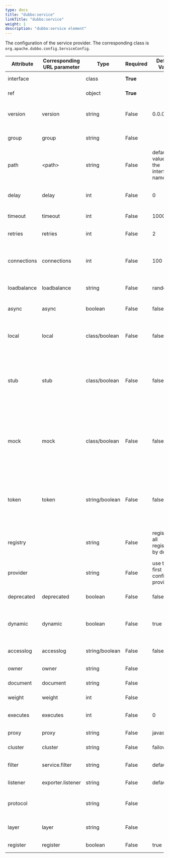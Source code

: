 ```yaml
---
type: docs
title: "dubbo:service"
linkTitle: "dubbo:service"
weight: 1
description: "dubbo:service element"
---
```


The configuration of the service provider. The corresponding class is `org.apache.dubbo.config.ServiceConfig`.

| Attribute   | Corresponding URL parameter | Type           | Required    | Default Value                         | Function                  | Description                              | Compatibility |
| ----------- | --------------------------- | -------------- | ----------- | ------------------------------------- | ------------------------- | ---------------------------------------- | ------------- |
| interface   |                             | class          | <b>True</b> |                                       | Service discovery         | The service interface name               | Above 1.0.0   |
| ref         |                             | object         | <b>True</b> |                                       | Service discovery         | The reference to the service implementation | Above 1.0.0   |
| version     | version                     | string         | False       | 0.0.0                                 | Service discovery         | Service version. It's recommended to use 2 digitals such as `1.0`. It's necessary to upgrade version only when the service is not compatible. | Above 1.0.0   |
| group       | group                       | string         | False       |                                       | Service discovery         | The group of the service providers. It can distinguish services when it has multiple implements. | Above 1.0.7   |
| path        | &lt;path&gt;                | string         | False       | default value is the interface name   | Service discovery         | In 1.0, service path is not supported, it's always equals to the interface name. So it may not compitable when a service reference in 1.0 calls a service provider in 2.0 that specified path. | Above 1.0.12  |
| delay       | delay                       | int            | False       | 0                                     | Performance optimize      | The delay time(ms) for registering services.  When set to -1, it indicates that the services will expose to registry after the Spring context is initialized | Above 1.0.14  |
| timeout     | timeout                     | int            | False       | 1000                                  | Performance optimize      | The RPC timeout(ms)                      | Above 2.0.0   |
| retries     | retries                     | int            | False       | 2                                     | Performance optimize      | The retry count for RPC, not including the first invoke. Please set it to 0 if don't need to retry. | Above 2.0.0   |
| connections | connections                 | int            | False       | 100                                   | Performance optimize      | The maximum connections of every provider. For short connection such as rmi, http and hessian, it's connection limit, but for long connection such as dubbo, it's connection count. | Above 2.0.0   |
| loadbalance | loadbalance                 | string         | False       | random                                | Performance optimize      | Strategy of load balance, `random`, `roundrobin` and `leastactive` are available. | Above 2.0.0   |
| async       | async                       | boolean        | False       | false                                 | Performance optimize      | Asynchronous execution, not reliable. It does not block the execution thread just only ignores the return value. | Above 2.0.0   |
| local       | local                       | class/boolean  | False       | false                                 | Service governance        | `true` means use the default proxy class name, which is the interface name with `Local` as the suffix. But it has been marked as @Deprecated.Pleas see also stub.| Above 2.0.0   |
| stub        | stub                        | class/boolean  | False       | false                                 | Service governance        | `true` means use the default proxy class name, which is the interface name with `Stub` as the suffix. It's used to execute local logic such as caching. The proxy class must have a constructor with the remote proxy object as a parameter, such as `public XxxServiceStub(XxxService xxxService)` | Above 2.0.0   |
| mock        | mock                        | class/boolean  | False       | false                                 | Service governance        | `true` means use the default mock class name, which is the interface name with `Mock` suffix. It's called when the RPC is failed, such as timeout or IO exception. The mock class must carry a  none parameter constructor. The difference between mock and local proxy is that local proxy is always invoked before RPC but mock is invoked only when exception after RPC. | Above 2.0.0   |
| token       | token                       | string/boolean | False       | false                                 | Service governance        | Enable token validation. Disable token if it's null. It will generate token randomly when enable, or will use static token.  The token is designed to prevent consumers from bypassing the registry direct access to provider. If you want peer to peer, token validation must disbable. | Above 2.0.0   |
| registry    |                             | string         | False       | register to all registries by default | Configuration association | Register services to specified registry while having multiple registries. It is the `id` value of the &lt;dubbo:registry&gt;. If don't want to register to any registry, set it as `N/A` | Above 2.0.0   |
| provider    |                             | string         | False       | use the first configured provider     | Configuration association | The reference to `<dubbo:provider>`      | Above 2.0.0   |
| deprecated  | deprecated                  | boolean        | False       | false                                 | Service governance        | Mark the service is deprecated. If true, there will log an error log on the client side. | Above 2.0.5   |
| dynamic     | dynamic                     | boolean        | False       | true                                  | Service governance        | Whether the service is registered dynamically. If false, services will be showed as `disable`, you need to enable it manually. And you also need to disable it when provider shut down. | Above 2.0.5   |
| accesslog   | accesslog                   | string/boolean | False       | false                                 | Service governance        | `true` will write access log to logger. Specifying it to a log path, you can write access logs to special log file. | Above 2.0.5   |
| owner       | owner                       | string         | False       |                                       | Service governance        | The owner of the service. It's used for service governance. | Above 2.0.5   |
| document    | document                    | string         | False       |                                       | Service governance        | Service document URL                     | Above 2.0.5   |
| weight      | weight                      | int            | False       |                                       | Performance optimize      | The weight of the service                | Above 2.0.5   |
| executes    | executes                    | int            | False       | 0                                     | Performance optimize      | The maximum parallel execution request count per method per service for the provider. | Above 2.0.5   |
| proxy       | proxy                       | string         | False       | javassist                             | Performance optimize      | The proxy implement, jdk/javassist are available. | Above 2.0.5   |
| cluster     | cluster                     | string         | False       | failover                              | Performance optimize      | failover/failfast/failsafe/failback/forking are available. | Above 2.0.5   |
| filter      | service.filter              | string         | False       | default                               | Performance optimize      | The filter name of the RPC process of the provider, use `,` to separate multiple filter names. | Above 2.0.5   |
| listener    | exporter.listener           | string         | False       | default                               | Performance optimize      | The listener name of the provider, use `,` to separate multiple listener names. |               |
| protocol    |                             | string         | False       |                                       | Configuration association | Specify the protocol for service provider. It references the `id` of `<dubbo:protocol>` tag. Use `,` to separate multiple protocols. | Above 2.0.5   |
| layer       | layer                       | string         | False       |                                       | Service governance        | The biz layer of the service provider, such as biz, dao, intl:web and china:acton. | Above 2.0.7   |
| register    | register                    | boolean        | False       | true                                  | Service governance        | Whether registering service providers to registry. | Above 2.0.8   |
